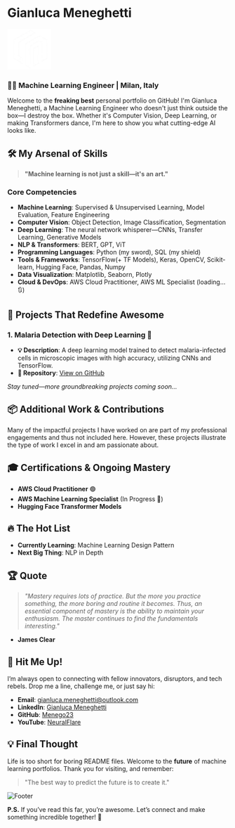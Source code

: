 # Gianluca Meneghetti

<img src="gmlogo.png" alt="logo" width="100"/>

### 👨‍💻 Machine Learning Engineer | Milan, Italy


Welcome to the **freaking best** personal portfolio on GitHub! I'm Gianluca Meneghetti, a Machine Learning Engineer who doesn't just think outside the box—I destroy the box. Whether it's Computer Vision, Deep Learning, or making Transformers dance, I'm here to show you what cutting-edge AI looks like.


## 🛠️ My Arsenal of Skills

> **"Machine learning is not just a skill—it's an art."**

### **Core Competencies**

- **Machine Learning**: Supervised & Unsupervised Learning, Model Evaluation, Feature Engineering
- **Computer Vision**: Object Detection, Image Classification, Segmentation
- **Deep Learning**: The neural network whisperer—CNNs, Transfer Learning, Generative Models
- **NLP & Transformers**: BERT, GPT, ViT
- **Programming Languages**: Python (my sword), SQL (my shield)
- **Tools & Frameworks**: TensorFlow(+ TF Models), Keras, OpenCV, Scikit-learn, Hugging Face, Pandas, Numpy
- **Data Visualization**: Matplotlib, Seaborn, Plotly
- **Cloud & DevOps**: AWS Cloud Practitioner, AWS ML Specialist (loading… 🔃)



## 🚀 Projects That Redefine Awesome

### **1. Malaria Detection with Deep Learning** 🌟     
- **💡 Description**: A deep learning model trained to detect malaria-infected cells in microscopic images with high accuracy, utilizing CNNs and TensorFlow.
- **🔗 Repository**: [View on GitHub](https://github.com/Menego23/Malaria_detection_LeNet)

*Stay tuned—more groundbreaking projects coming soon...*

## 📦 Additional Work & Contributions

Many of the impactful projects I have worked on are part of my professional engagements and thus not included here. However, these projects illustrate the type of work I excel in and am passionate about. 



## 🎓 Certifications & Ongoing Mastery

- **AWS Cloud Practitioner** 🟢
- **AWS Machine Learning Specialist** (In Progress 🔄)
- **Hugging Face Transformer Models** 


## 🔥 The Hot List

- **Currently Learning**: Machine Learning Design Pattern
- **Next Big Thing**: NLP in Depth


## 🏆 Quote

> _"Mastery requires lots of practice. But the more you practice something, the more boring and routine it becomes.
Thus, an essential component of mastery is the ability to maintain your enthusiasm. The master continues to find the fundamentals interesting."_

- **James Clear**


## 💬 Hit Me Up!

I’m always open to connecting with fellow innovators, disruptors, and tech rebels. Drop me a line, challenge me, or just say hi:

- **Email**: gianluca.meneghetti@outlook.com
- **LinkedIn**: [Gianluca Meneghetti](https://www.linkedin.com/in/gianluca-meneghetti-3b520325b/)
- **GitHub**: [Menego23](https://github.com/Menego23)
- **YouTube**: [NeuralFlare](https://www.youtube.com/@NeuralFlare)


## 💡 Final Thought

Life is too short for boring README files. Welcome to the **future** of machine learning portfolios. Thank you for visiting, and remember:

> "The best way to predict the future is to create it."



![Footer](https://yourcustomfooterurl.com)



**P.S.** If you’ve read this far, you’re awesome. Let’s connect and make something incredible together! 🚀
